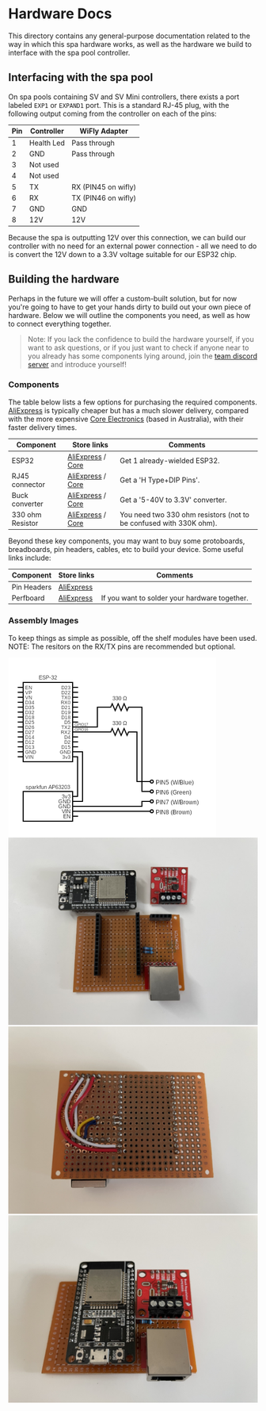 # Hardware Docs

This directory contains any general-purpose documentation related to the way in which this spa hardware works, as well as the hardware we build to interface with the spa pool controller.

## Interfacing with the spa pool

On spa pools containing SV and SV Mini controllers, there exists a port labeled `EXP1` or `EXPAND1` port. This is a standard RJ-45 plug, with the following output coming from the controller on each of the pins:

| Pin | Controller | WiFly Adapter       |
|-----|------------|---------------------|
| 1   | Health Led | Pass through        |
| 2   | GND        | Pass through        |
| 3   | Not used   |                     |
| 4   | Not used   |                     |
| 5   | TX         | RX (PIN45 on wifly) |
| 6   | RX         | TX (PIN46 on wifly) |
| 7   | GND        | GND                 |
| 8   | 12V        | 12V                 |

Because the spa is outputting 12V over this connection, we can build our controller with no need for an external power connection - all we need to do is convert the 12V down to a 3.3V voltage suitable for our ESP32 chip.

## Building the hardware

Perhaps in the future we will offer a custom-built solution, but for now you're going to have to get your hands dirty to build out your own piece of hardware. Below we will outline the components you need, as well as how to connect everything together.

> Note: If you lack the confidence to build the hardware yourself, if you want to ask questions, or if you just want to check if anyone near to you already has some components lying around, join the [team discord server](https://discord.gg/faK8Ag4wHn) and introduce yourself!

### Components

The table below lists a few options for purchasing the required components. [AliExpress](https://aliexpress.com) is typically cheaper but has a much slower delivery, compared with the more expensive [Core Electronics](https://core-electronics.com.au/) (based in Australia), with their faster delivery times.

| Component        | Store links | Comments |
|------------------|-------------|----------|
| ESP32            | [AliExpress](https://www.aliexpress.com/item/1005001929935550.html?spm=a2g0o.order_list.0.0.74be1802hFqod2) / [Core](https://core-electronics.com.au/firebeetle-esp32-e-iot-microcontroller-with-header-supports-wi-fi-bluetooth.html) | Get 1 already-wielded ESP32. |
| RJ45 connector   | [AliExpress](https://www.aliexpress.com/item/1005003717285471.html?spm=a2g0o.order_list.0.0.74be1802hFqod2) / [Core](https://core-electronics.com.au/sparkfun-rj45-magjack-breakout.html) | Get a 'H Type+DIP Pins'. |
| Buck converter   | [AliExpress](https://www.aliexpress.com/item/1005002603013499.html?spm=a2g0o.order_list.0.0.74be1802hFqod2) / [Core](https://core-electronics.com.au/sparkfun-babybuck-regulator-breakout-3-3v-ap63203.html) | Get a '5-40V to 3.3V' converter. |
| 330 ohm Resistor | [AliExpress](https://www.aliexpress.com/item/32952657927.html?spm=a2g0o.order_list.0.0.74be1802hFqod2) / [Core](https://core-electronics.com.au/resistor-330-ohm-1-6th-watt-pth.html) | You need two 330 ohm resistors (not to be confused with 330K ohm). |

Beyond these key components, you may want to buy some protoboards, breadboards, pin headers, cables, etc to build your device. Some useful links include:

| Component | Store links | Comments |
|-----------|-------------|----------|
| Pin Headers | [AliExpress](https://www.aliexpress.com/item/32724478308.html?spm=a2g0o.order_list.0.0.74be1802hFqod2) | |
| Perfboard | [AliExpress](https://www.aliexpress.com/item/1005003422520490.html?spm=a2g0o.order_list.0.0.74be1802hFqod2) | If you want to solder your hardware together. |

### Assembly Images

To keep things as simple as possible, off the shelf modules have been used.
NOTE: The resitors on the RX/TX pins are recommended but optional.

![image](images/circuit.png)
![image](images/disassembled.jpg)
![image](images/wiring.jpg)
![image](images/board.jpg)
